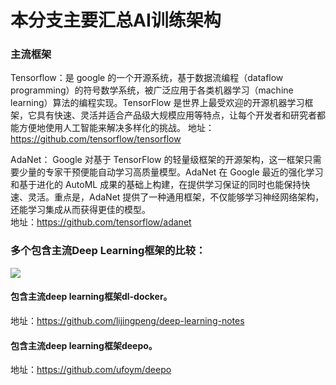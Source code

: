 # 本分支主要汇总AI训练架构

### 主流框架

Tensorflow：是 google 的一个开源系统，基于数据流编程（dataflow programming）的符号数学系统，被广泛应用于各类机器学习（machine learning）算法的编程实现。TensorFlow 是世界上最受欢迎的开源机器学习框架，它具有快速、灵活并适合产品级大规模应用等特点，让每个开发者和研究者都能方便地使用人工智能来解决多样化的挑战。
地址：https://github.com/tensorflow/tensorflow

AdaNet： Google 对基于 TensorFlow 的轻量级框架的开源架构，这一框架只需要少量的专家干预便能自动学习高质量模型。AdaNet 在 Google 最近的强化学习和基于进化的 AutoML 成果的基础上构建，在提供学习保证的同时也能保持快速、灵活。重点是，AdaNet 提供了一种通用框架，不仅能够学习神经网络架构，还能学习集成从而获得更佳的模型。</br>
地址：https://github.com/tensorflow/adanet


### 多个包含主流Deep Learning框架的比较：</br>
![](https://github.com/jamess010/AIOpen/blob/master/pic/model-docker.png)

#### 包含主流deep learning框架dl-docker。</br>
地址：https://github.com/lijingpeng/deep-learning-notes


#### 包含主流deep learning框架deepo。</br>
地址：https://github.com/ufoym/deepo


